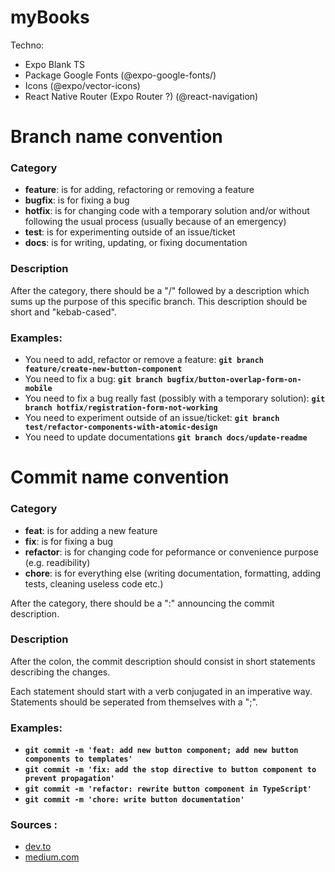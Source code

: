 # myBooks

Techno:

- Expo Blank TS
- Package Google Fonts (@expo-google-fonts/)
- Icons (@expo/vector-icons)
- React Native Router (Expo Router ?) (@react-navigation)

# Branch name convention

### Category

- **feature**: is for adding, refactoring or removing a feature
- **bugfix**: is for fixing a bug
- **hotfix**: is for changing code with a temporary solution and/or without following the usual process (usually because of an emergency)
- **test**: is for experimenting outside of an issue/ticket
- **docs**: is for writing, updating, or fixing documentation

### Description

After the category, there should be a "/" followed by a description which sums up the purpose of this specific branch. This description should be short and "kebab-cased".

### Examples:

- You need to add, refactor or remove a feature: **`git branch feature/create-new-button-component`**
- You need to fix a bug: **`git branch bugfix/button-overlap-form-on-mobile`**
- You need to fix a bug really fast (possibly with a temporary solution): **`git branch hotfix/registration-form-not-working`**
- You need to experiment outside of an issue/ticket: **`git branch test/refactor-components-with-atomic-design`**
- You need to update documentations **`git branch docs/update-readme`**

# Commit name convention

### Category

- **feat**: is for adding a new feature
- **fix**: is for fixing a bug
- **refactor**: is for changing code for peformance or convenience purpose (e.g. readibility)
- **chore**: is for everything else (writing documentation, formatting, adding tests, cleaning useless code etc.)

After the category, there should be a ":" announcing the commit description.

### Description

After the colon, the commit description should consist in short statements describing the changes.

Each statement should start with a verb conjugated in an imperative way. Statements should be seperated from themselves with a ";".

### Examples:

- **`git commit -m 'feat: add new button component; add new button components to templates'`**
- **`git commit -m 'fix: add the stop directive to button component to prevent propagation'`**
- **`git commit -m 'refactor: rewrite button component in TypeScript'`**
- **`git commit -m 'chore: write button documentation'`**

### Sources :

- [dev.to](https://dev.to/varbsan/a-simplified-convention-for-naming-branches-and-commits-in-git-il4)
- [medium.com](https://medium.com/@abhay.pixolo/naming-conventions-for-git-branches-a-cheatsheet-8549feca2534)
